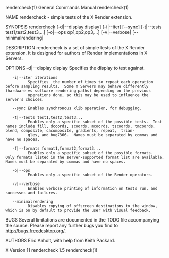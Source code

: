rendercheck(1)                                                                          General Commands Manual                                                                         rendercheck(1)

NAME
       rendercheck - simple tests of the X Render extension.

SYNOPSIS
       rendercheck [-d|--display display] [-i|--iter] [--sync] [-t|--tests test1,test2,test3,...] [-o|--ops op1,op2,op3,...]
       [-v|--verbose] [--minimalrendering]

DESCRIPTION
       rendercheck is a set of simple tests of the X Render extension.  It is designed for authors of Render implementations in X Servers.

OPTIONS
       -d|--display display
              Specifies the display to test against.

       -i|--iter iterations
              Specifies  the number of times to repeat each operation before sampling results.  Some X Servers may behave differently (hardware vs software rendering paths) depending on the previous
              operations done, so this may be used to influence the server's choices.

       --sync Enables synchronous xlib operation, for debugging.

       -t|--tests test1,test2,test3...
              Enables only a specific subset of the possible tests.  Test names include fill, dcoords, scoords, mcoords, tscoords, tmcoords, blend, composite, cacomposite, gradients, repeat,  trian‐
              gles, and bug7366.  Names must be separated by commas and have no spaces.

       -f|--formats format1,format2,format3...
              Enables only a specific subset of the possible formats.  Only formats listed in the server-supported format list are available.  Names must be separated by commas and have no spaces.

       -o|--ops
              Enables only a specific subset of the Render operators.

       -v|--verbose
              Enables verbose printing of information on tests run, and successes and failures.

       --minimalrendering
              Disables copying of offscreen destinations to the window, which is on by default to provide the user with visual feedback.

BUGS
       Several limitations are documented in the TODO file accompanying the source.  Please report any further bugs you find to http://bugs.freedesktop.org/.

AUTHORS
       Eric Anholt, with help from Keith Packard.

X Version 11                                                                                rendercheck 1.5                                                                             rendercheck(1)
